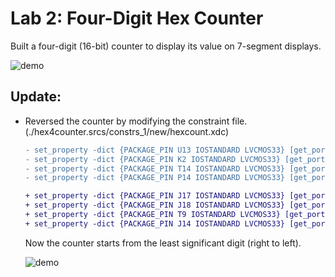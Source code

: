 # Lab 2: Four-Digit Hex Counter
Built a four-digit (16-bit) counter to display its value on 7-segment displays.

![demo](demo/demo1.gif)

## Update:
* Reversed the counter by modifying the constraint file. (./hex4counter.srcs/constrs_1/new/hexcount.xdc)
    
    ```diff
    - set_property -dict {PACKAGE_PIN U13 IOSTANDARD LVCMOS33} [get_ports {anode[0]}]
    - set_property -dict {PACKAGE_PIN K2 IOSTANDARD LVCMOS33} [get_ports {anode[1]}]
    - set_property -dict {PACKAGE_PIN T14 IOSTANDARD LVCMOS33} [get_ports {anode[2]}]
    - set_property -dict {PACKAGE_PIN P14 IOSTANDARD LVCMOS33} [get_ports {anode[3]}]

    + set_property -dict {PACKAGE_PIN J17 IOSTANDARD LVCMOS33} [get_ports {anode[0]}]
    + set_property -dict {PACKAGE_PIN J18 IOSTANDARD LVCMOS33} [get_ports {anode[1]}]
    + set_property -dict {PACKAGE_PIN T9 IOSTANDARD LVCMOS33} [get_ports {anode[2]}]
    + set_property -dict {PACKAGE_PIN J14 IOSTANDARD LVCMOS33} [get_ports {anode[3]}]
    ```
    Now the counter starts from the least significant digit (right to left).

    ![demo](demo/demo2.gif)